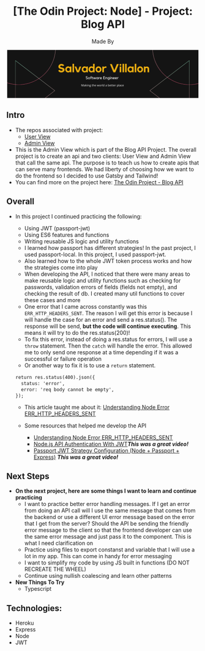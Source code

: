 <h1 align="center">
[The Odin Project: Node] - Project: Blog API 
</h1>

<p align="center">
Made By
</p>

<p align="center">
  <a href="#">
    <img alt="Sal Logo" src="./public/images/sal.png" width="500" />
  </a>
</p>

## Intro

-   The repos associated with project:
    -   [User View](https://github.com/salvillalon45/theOdinProject-BlogClientUser)
    -   [Admin View](https://github.com/salvillalon45/theOdinProject-BlogClientAdmin)
-   This is the Admin View which is part of the Blog API Project. The overall project is to create an api and two clients: User View and Admin View that call the same api. The purpose is to teach us how to create apis that can serve many frontends. We had liberty of choosing how we want to do the frontend so I decided to use Gatsby and Tailwind!
-   You can find more on the project here: [The Odin Project - Blog API](https://www.theodinproject.com/paths/full-stack-javascript/courses/nodejs/lessons/blog-api)

## Overall

-   In this project I continued practicing the following:

    -   Using JWT (passport-jwt)
    -   Using ES6 features and functions
    -   Writing reusable JS logic and utility functions
    -   I learned how passport has different strategies! In the past project, I used passport-local. In this project, I used passport-jwt.
    -   Also learned how to the whole JWT token process works and how the strategies come into play
    -   When developing the API, I noticed that there were many areas to make reusable logic and utility functions such as checking for passwords, validation errors of fields (fields not empty), and checking the result of db. I created many util functions to cover these cases and more
    -   One error that I came across constantly was this `ERR_HTTP_HEADERS_SENT`. The reason I will get this error is because I will handle the case for an error and send a res.status(). The response will be send, **but the code will continue executing**. This means it will try to do the res.status(200)!
    -   To fix this error, instead of doing a res.status for errors, I will use a `throw` statement. Then the `catch` will handle the error. This allowed me to only send one response at a time depending if it was a successful or failure operation
    -   Or another way to fix it is to use a `return` statement.

    ```
    return res.status(400).json({
      status: 'error',
      error: 'req body cannot be empty',
    });
    ```

    -   This article taught me about it: [Understanding Node Error ERR_HTTP_HEADERS_SENT](https://www.codementor.io/@oparaprosper79/understanding-node-error-err_http_headers_sent-117mpk82z8)

    -   Some resources that helped me develop the API
        -   [Understanding Node Error ERR_HTTP_HEADERS_SENT](https://www.codementor.io/@oparaprosper79/understanding-node-error-err_http_headers_sent-117mpk82z8)
        -   [Node.js API Authentication With JWT](https://youtu.be/7nafaH9SddU)**_This was a great video!_**
        -   [Passport JWT Strategy Configuration (Node + Passport + Express)](https://youtu.be/Ne0tLHm1juE) **_This was a great video!_**

## Next Steps

-   **On the next project, here are some things I want to learn and continue practicing**
    -   I want to practice better error handling messages. If I get an error from doing an API call will I use the same message that comes from the backend or use a different UI error message based on the error that I get from the server? Should the API be sending the friendly error message to the client so that the frontend developer can use the same error message and just pass it to the component. This is what I need clarification on
    -   Practice using files to export constanst and variable that I will use a lot in my app. This can come in handy for error messaging
    -   I want to simplify my code by using JS built in functions (DO NOT RECREATE THE WHEEL)
    -   Continue using nullish coalescing and learn other patterns
-   **New Things To Try**
    -   Typescript

## Technologies:

-   Heroku
-   Express
-   Node
-   JWT
